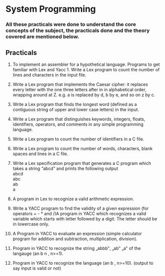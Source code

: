 # System Programming 
### All these practicals were done to understand the core concepts of the subject, the practicals done and the theory covered are mentioned below.   

## Practicals
1. To implement an assembler for a hypothetical language. Programs to get familiar with Lex and Yacc 1. 
Write a Lex program to count the number of lines and characters in the input file. 

2. Write a Lex program that implements the Caesar cipher: it replaces every letter with the one three 
letters after in in alphabetical order, wrapping around at Z. e.g. a is replaced by d, b by e, and so on z by 
c. 

3. Write a Lex program that finds the longest word (defined as a contiguous string of upper and lower 
case letters) in the input. 

 4. Write a Lex program that distinguishes keywords, integers, floats, identifiers, operators, and 
comments in any simple programming language. 

5. Write a Lex program to count the number of identifiers in a C file. 

6. Write a Lex program to count the number of words, characters, blank spaces and lines in a C file. 

7. Write a Lex specification program that generates a C program which takes a string “abcd” and prints 
the following output \
abcd \
abc \
ab \
a 

8. A program in Lex to recognize a valid arithmetic expression. 

9. Write a YACC program to find the validity of a given expression (for operators + - * and /)A program in 
YACC which recognizes a valid variable which starts with letter followed by a digit. The letter should be 
in lowercase only. 

10. A Program in YACC to evaluate an expression (simple calculator program for addition and 
subtraction, multiplication, division). 

11. Program in YACC to recognize the string „abbb‟, „ab‟ „a‟ of the langauge (an b n , n>=1). 

12. Program in YACC to recognize the language (an b , n>=10). (output to say input is valid or not) 


 

